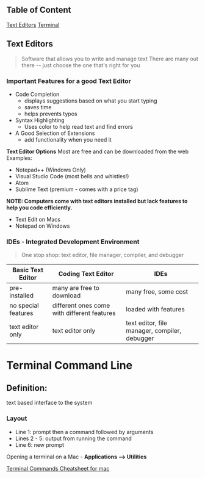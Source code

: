 ## Table of Content
[Text Editors](#text-editors)
[Terminal](#terminal-command-line)




## Text Editors
> Software that allows you to write and manage text
There are many out there -- just choose the one that's right for you

### Important Features for a good Text Editor
+ Code Completion
   + displays suggestions based on what you start typing
   + saves time
   + helps prevents typos
+ Syntax Highlighting
   + Uses color to help read text and find errors
+ A Good Selection of Extensions
  + add functionality when you need it

**Text Editor Options** 
Most are free and can be downloaded from the web
Examples:
 + Notepad++ (Windows Only)
 + Visual Studio Code (most bells and whistles!)
 + Atom
 + Sublime Text (premium - comes with a price tag)

**NOTE: Computers come with text editors installed but lack features to help you code efficiently.** 
 + Text Edit on Macs
 + Notepad on Windows


### IDEs - Integrated Development Environment
> One stop shop: text editor, file manager, compiler, and debugger  
  
    
      
      
|**Basic Text Editor** | **Coding Text Editor** | **IDEs**|
|-------------------|-----------------------|-------------|
|pre-installed | many are free to download | many free, some cost|
|no special features|different ones come with different features|loaded with features|
|text editor only | text editor only | text editor, file manager, compiler, debugger|




# Terminal Command Line

## Definition:
text based interface to the system

### Layout
 + Line 1: prompt then a command followed by arguments
 + Lines 2 - 5: output from running the command
 + Line 6: new prompt


Opening a terminal on a Mac - **Applications --> Utilities**

[Terminal Commands Cheatsheet for mac](https://www.makeuseof.com/tag/mac-terminal-commands-cheat-sheet/)
